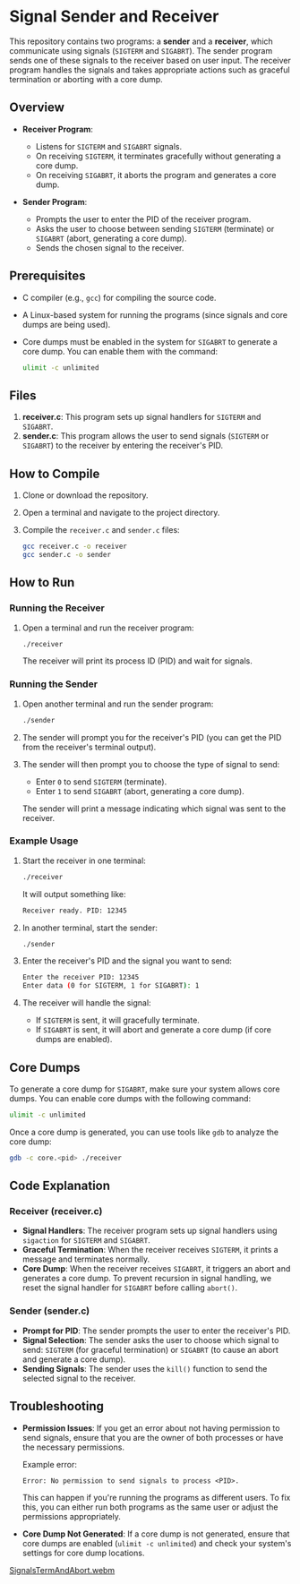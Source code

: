 # Signal Sender and Receiver

This repository contains two programs: a **sender** and a **receiver**, which communicate using signals (`SIGTERM` and `SIGABRT`). The sender program sends one of these signals to the receiver based on user input. The receiver program handles the signals and takes appropriate actions such as graceful termination or aborting with a core dump.

## Overview

- **Receiver Program**: 
  - Listens for `SIGTERM` and `SIGABRT` signals.
  - On receiving `SIGTERM`, it terminates gracefully without generating a core dump.
  - On receiving `SIGABRT`, it aborts the program and generates a core dump.

- **Sender Program**: 
  - Prompts the user to enter the PID of the receiver program.
  - Asks the user to choose between sending `SIGTERM` (terminate) or `SIGABRT` (abort, generating a core dump).
  - Sends the chosen signal to the receiver.

## Prerequisites

- C compiler (e.g., `gcc`) for compiling the source code.
- A Linux-based system for running the programs (since signals and core dumps are being used).
- Core dumps must be enabled in the system for `SIGABRT` to generate a core dump. You can enable them with the command:

  ```bash
  ulimit -c unlimited
  ```

## Files

1. **receiver.c**: This program sets up signal handlers for `SIGTERM` and `SIGABRT`.
2. **sender.c**: This program allows the user to send signals (`SIGTERM` or `SIGABRT`) to the receiver by entering the receiver's PID.

## How to Compile

1. Clone or download the repository.
2. Open a terminal and navigate to the project directory.
3. Compile the `receiver.c` and `sender.c` files:

   ```bash
   gcc receiver.c -o receiver
   gcc sender.c -o sender
   ```

## How to Run

### Running the Receiver

1. Open a terminal and run the receiver program:

   ```bash
   ./receiver
   ```

   The receiver will print its process ID (PID) and wait for signals.

### Running the Sender

1. Open another terminal and run the sender program:

   ```bash
   ./sender
   ```

2. The sender will prompt you for the receiver's PID (you can get the PID from the receiver's terminal output).
3. The sender will then prompt you to choose the type of signal to send:
   - Enter `0` to send `SIGTERM` (terminate).
   - Enter `1` to send `SIGABRT` (abort, generating a core dump).

   The sender will print a message indicating which signal was sent to the receiver.

### Example Usage

1. Start the receiver in one terminal:

   ```bash
   ./receiver
   ```

   It will output something like:

   ```bash
   Receiver ready. PID: 12345
   ```

2. In another terminal, start the sender:

   ```bash
   ./sender
   ```

3. Enter the receiver's PID and the signal you want to send:

   ```bash
   Enter the receiver PID: 12345
   Enter data (0 for SIGTERM, 1 for SIGABRT): 1
   ```

4. The receiver will handle the signal:
   - If `SIGTERM` is sent, it will gracefully terminate.
   - If `SIGABRT` is sent, it will abort and generate a core dump (if core dumps are enabled).

## Core Dumps

To generate a core dump for `SIGABRT`, make sure your system allows core dumps. You can enable core dumps with the following command:

```bash
ulimit -c unlimited
```

Once a core dump is generated, you can use tools like `gdb` to analyze the core dump:

```bash
gdb -c core.<pid> ./receiver
```

## Code Explanation

### Receiver (receiver.c)

- **Signal Handlers**: The receiver program sets up signal handlers using `sigaction` for `SIGTERM` and `SIGABRT`.
- **Graceful Termination**: When the receiver receives `SIGTERM`, it prints a message and terminates normally.
- **Core Dump**: When the receiver receives `SIGABRT`, it triggers an abort and generates a core dump. To prevent recursion in signal handling, we reset the signal handler for `SIGABRT` before calling `abort()`.

### Sender (sender.c)

- **Prompt for PID**: The sender prompts the user to enter the receiver's PID.
- **Signal Selection**: The sender asks the user to choose which signal to send: `SIGTERM` (for graceful termination) or `SIGABRT` (to cause an abort and generate a core dump).
- **Sending Signals**: The sender uses the `kill()` function to send the selected signal to the receiver.

## Troubleshooting

- **Permission Issues**: If you get an error about not having permission to send signals, ensure that you are the owner of both processes or have the necessary permissions.
  
  Example error:
  
  ```
  Error: No permission to send signals to process <PID>.

  ```

  This can happen if you're running the programs as different users. To fix this, you can either run both programs as the same user or adjust the permissions appropriately.

- **Core Dump Not Generated**: If a core dump is not generated, ensure that core dumps are enabled (`ulimit -c unlimited`) and check your system's settings for core dump locations.


[SignalsTermAndAbort.webm](https://github.com/user-attachments/assets/dbfe3c5a-c4ac-4c3d-b722-f5b42556565d)
